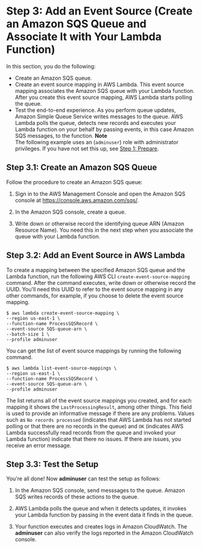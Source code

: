 # Step 3: Add an Event Source \(Create an Amazon SQS Queue and Associate It with Your Lambda Function\)<a name="with-sqs-configure-sqs"></a>

In this section, you do the following:
+ Create an Amazon SQS queue\.
+ Create an event source mapping in AWS Lambda\. This event source mapping associates the Amazon SQS queue with your Lambda function\. After you create this event source mapping, AWS Lambda starts polling the queue\.
+ Test the end\-to\-end experience\. As you perform queue updates, Amazon Simple Queue Service writes messages to the queue\. AWS Lambda polls the queue, detects new records and executes your Lambda function on your behalf by passing events, in this case Amazon SQS messages, to the function\. 
**Note**  
The following example uses an \(`adminuser`\) role with administrator privileges\. If you have not set this up, see [Step 1: Prepare](with-sqs-prepare.md)\. 

## Step 3\.1: Create an Amazon SQS Queue<a name="with-sqs-create-queue"></a>

Follow the procedure to create an Amazon SQS queue:

1. Sign in to the AWS Management Console and open the Amazon SQS console at [https://console\.aws\.amazon\.com/sqs/](https://console.aws.amazon.com/sqs/)\.

1. In the Amazon SQS console, create a queue\. 

1. Write down or otherwise record the identifying queue ARN \(Amazon Resource Name\)\. You need this in the next step when you associate the queue with your Lambda function\.

## Step 3\.2: Add an Event Source in AWS Lambda<a name="with-sqs-attach-notification-configuration"></a>

To create a mapping between the specified Amazon SQS queue and the Lambda function, run the following AWS CLI `create-event-source-mapping` command\. After the command executes, write down or otherwise record the UUID\. You'll need this UUID to refer to the event source mapping in any other commands, for example, if you choose to delete the event source mapping\.

```
$ aws lambda create-event-source-mapping \
--region us-east-1 \
--function-name ProcessSQSRecord \
--event-source SQS-queue-arn \
--batch-size 1 \
--profile adminuser
```

You can get the list of event source mappings by running the following command\.

```
$ aws lambda list-event-source-mappings \
--region us-east-1 \
--function-name ProcessSQSRecord \
--event-source SQS-queue-arn \
--profile adminuser
```

The list returns all of the event source mappings you created, and for each mapping it shows the `LastProcessingResult`, among other things\. This field is used to provide an informative message if there are any problems\. Values such as `No records processed` \(indicates that AWS Lambda has not started polling or that there are no records in the queue\) and `OK` \(indicates AWS Lambda successfully read records from the queue and invoked your Lambda function\) indicate that there no issues\. If there are issues, you receive an error message\.

## Step 3\.3: Test the Setup<a name="with-sqs-final-integration-test-no-iam"></a>

You're all done\! Now **adminuser** can test the setup as follows:

1. In the Amazon SQS console, send messsages to the queue\. Amazon SQS writes records of these actions to the queue\.

1. AWS Lambda polls the queue and when it detects updates, it invokes your Lambda function by passing in the event data it finds in the queue\.

1. Your function executes and creates logs in Amazon CloudWatch\. The **adminuser** can also verify the logs reported in the Amazon CloudWatch console\.